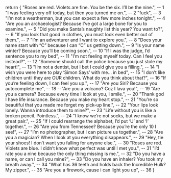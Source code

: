 return {
	"Roses are red. Violets are fine. You be the six. I’ll be the nine.", -- 1
	"I was feeling very off today, but then you turned me on.", -- 2 
	"fuck", -- 3
	"I’m not a weatherman, but you can expect a few more inches tonight.", -- 4
	"Are you an archaeologist? Because I’ve got a large bone for you to examine.", -- 5
	"Did you make Santa’s naughty list this year? You want to?", -- 6
	"If you look that good in clothes, you must look even better out of them.", -- 7
	"I’m an adventurer and I want to explore you.", -- 8
	"Does your name start with “C” because I can “C” us getting down.", -- 9
	"Is your name winter? Because you’ll be coming soon.", -- 10
	"If I was the judge, I’d sentence you to my bed", -- 11
	"I’m not feeling myself today. Can I feel you instead?", -- 12
	"Someone should call the police because you just stole my heart!", -- 13
	"I’m not a dentist, but I bet I could give you a filling.", -- 14
	"I wish you were here to play ‘Simon Says’ with me… in bed", -- 15
	"I don’t like children until they are OUR children. What do you think about that?", -- 16
	"If you’re feeling down, I can feel you up.", -- 17
	"Are you Siri? Because you autocomplete me", -- 18
	--"Are you a volcano? Coz I lava you!", -- 19
	"Are you a camera? Because every time I look at you, I smile.", -- 20 
	"Thank god I have life insurance. Because you make my heart stop.", -- 21
	"You’re so beautiful that you made me forget my pick-up line.", -- 22
	"Your lips look lonely. Wanna introduce them to mine?", -- 23
	"Life without you is like a broken pencil. Pointless.", -- 24
	"I know we’re not socks, but we make a great pair.", -- 25
	"If I could rearrange the alphabet, I’d put ‘U’ and ‘I’ together.", -- 26
	"Are you from Tennessee? Because you’re the only 10 I see!", -- 27
	"I’m no photographer, but I can picture us together.", -- 28
	"Are you a magician? When I look at you everything disappears.", -- 29
	"Hey, tie your shoes! I don’t want you falling for anyone else.", -- 30
	"Roses are red. Violets are blue. I didn’t know what perfect was until I met you.", -- 31
	"I’d rate you a nine because the only thing missing is me.", -- 32
	"Do you have a name, or can I call you mine?", -- 33
	"Do you have an inhaler? You took my breath away.", -- 34
	"What has 36 teeth and holds back the Incredible Hulk? My zipper.", -- 35
	"Are you a firework, cause i can light you up", -- 36
}
